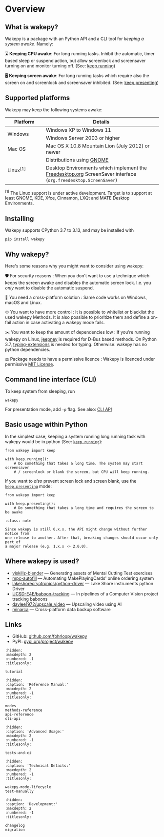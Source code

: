 # Overview

## What is wakepy?

Wakepy is a package with an Python API and a CLI tool for *keeping a system awake*. Namely:

⌛ **Keeping CPU awake**:  For long running tasks. Inhibit the automatic, timer based sleep or suspend action, but allow screenlock and screensaver turning on and monitor turning off. (See: [keep.running](#keep-running-mode))

🖥️ **Keeping screen awake**:  For long running tasks which require also the screen on and screenlock and screensaver inhibited. (See: [keep.presenting](#keep-presenting-mode))


## Supported platforms

Wakepy may keep the following systems awake:


<table class="wakepy-table">
  <colgroup>
    <col style="width: 25%;">
    <col style="width: 75%;">
  </colgroup>
  <thead>
    <tr>
      <th>Platform</th>
      <th>Details</th>
    </tr>
  </thead>
  <tbody>
    <tr>
      <td class="hoverable" rowspan="2">Windows</td>
      <td>Windows XP to Windows 11</td>
    </tr>
    <tr>
      <td>Windows Server 2003 or higher</td>
    </tr>
    <tr>
      <td>Mac OS</td>
      <td>Mac OS X 10.8 Mountain Lion (July 2012) or newer</td>
    </tr>
    <tr>
      <td class="hoverable" rowspan="2">Linux<sup>[1]</sup></td>
      <td>Distributions using <a href="https://en.wikipedia.org/wiki/GNOME">GNOME</a></td>
    </tr>
    <tr>
      <td>Desktop Environments which implement the <a href="https://en.wikipedia.org/wiki/Freedesktop.org">Freedesktop.org</a> ScreenSaver interface (<code>org.freedesktop.ScreenSaver</code>)</td>
    </tr>
  </tbody>
</table>

<p style="margin-top:1em;">
<sup>[1]</sup> The Linux support is under active development. Target is to support at least GNOME, KDE, Xfce, Cinnamon, LXQt and MATE Desktop Environments.<p>

## Installing

Wakepy supports CPython 3.7 to 3.13, and may be installed with

```
pip install wakepy
```

## Why wakepy?
Here's some reasons why you might want to consider using wakepy:

🛡️ For security reasons
: When you don't want to use a technique which keeps the screen awake and disables the automatic screen lock. I.e. you *only* want to disable the automatic suspend. 

🦸 You need a cross-platform solution
: Same code works on Windows, macOS and Linux.

⚙️ You want to have more control
: It is possible to whitelist or blacklist the used wakepy Methods. It is also possible to prioritize them and define a on-fail action in case activating a wakepy mode fails.

✂️ You want to keep the amount of dependencies low
: If you're running wakepy on Linux,  [jeepney](https://jeepney.readthedocs.io/) is required for D-Bus based methods. On Python 3.7,  [typing-extensions](https://pypi.org/project/typing-extensions/) is needed for typing. Otherwise: wakepy has no python dependencies.

⚖️ Package needs to have a permissive licence
: Wakepy is licenced under permissive [MIT License](https://github.com/fohrloop/wakepy/blob/main/LICENSE.txt).



## Command line interface (CLI)

To keep system from sleeping, run

```
wakepy
```

For presentation mode, add `-p` flag. See also: [CLI API](#cli-api)

## Basic usage within Python

In the simplest case, keeping a system running long running task with wakepy would be in python (See: [`keep.running`](#keep-running-mode)):

```{code-block} python
from wakepy import keep

with keep.running():
    # Do something that takes a long time. The system may start screensaver
    # / screenlock or blank the screen, but CPU will keep running.
```

If you want to *also* prevent screen lock and screen blank, use the [`keep.presenting`](#keep-presenting-mode) mode:


```{code-block} python
from wakepy import keep

with keep.presenting():
    # Do something that takes a long time and requires the screen to be awake
```



```{admonition} Wakepy API is still experimental 🚧
:class: note

Since wakepy is still 0.x.x, the API might change without further notice from
one release to another. After that, breaking changes should occur only part of
a major release (e.g. 1.x.x -> 2.0.0). 
```


## Where wakepy is used?

- [viskillz-blender](https://github.com/viskillz/viskillz-blender) — Generating assets of Mental Cutting Test exercises
- [mpc-autofill](https://github.com/chilli-axe/mpc-autofill) — Automating MakePlayingCards' online ordering system
- [lakeshorecryotronics/python-driver](https://github.com/lakeshorecryotronics/python-driver) — Lake Shore instruments python Driver
- [UCSD-E4E/baboon-tracking](https://github.com/UCSD-E4E/baboon-tracking) — In pipelines of a Computer Vision project tracking baboons
- [davlee1972/upscale_video](https://github.com/davlee1972/upscale_video) — Upscaling video using AI
- [minarca](https://github.com/ikus060/minarca) — Cross-platform data backup software



## Links
- GitHub: [github.com/fohrloop/wakepy](https://github.com/fohrloop/wakepy)
- PyPI: [pypi.org/project/wakepy](https://pypi.org/project/wakepy/)

```{toctree}
:hidden:
:maxdepth: 2
:numbered: -1
:titlesonly:

tutorial
```

```{toctree}
:hidden:
:caption: 'Reference Manual:'
:maxdepth: 2
:numbered: -1
:titlesonly:

modes
methods-reference
api-reference
cli-api
```


```{toctree}
:hidden:
:caption: 'Advanced Usage:'
:maxdepth: 2
:numbered: -1
:titlesonly:

tests-and-ci
```


```{toctree}
:hidden:
:caption: 'Technical Details:'
:maxdepth: 2
:numbered: -1
:titlesonly:

wakepy-mode-lifecycle
test-manually
```

```{toctree}
:hidden:
:caption: 'Development:'
:maxdepth: 2
:numbered: -1
:titlesonly:

changelog
migration
```